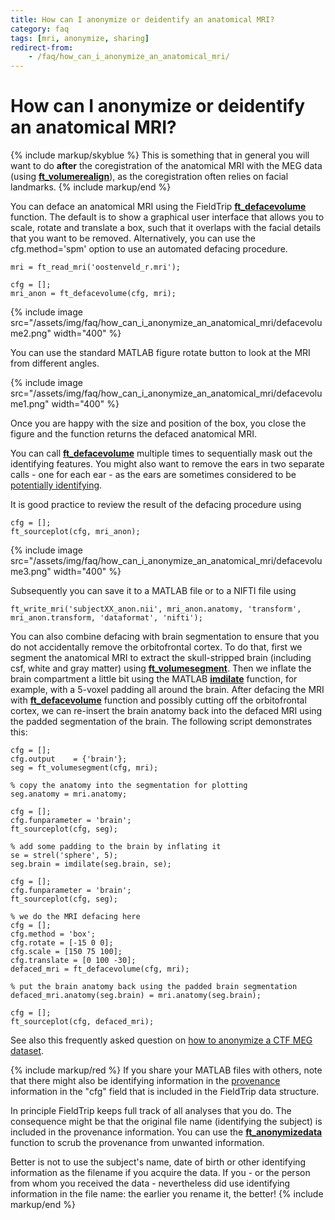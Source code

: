```yaml
---
title: How can I anonymize or deidentify an anatomical MRI?
category: faq
tags: [mri, anonymize, sharing]
redirect-from:
    - /faq/how_can_i_anonymize_an_anatomical_mri/
---
```


# How can I anonymize or deidentify an anatomical MRI?

{% include markup/skyblue %}
This is something that in general you will want to do **after** the coregistration of the anatomical MRI with the MEG data (using **[ft_volumerealign](/reference/ft_volumerealign)**), as the coregistration often relies on facial landmarks.
{% include markup/end %}

You can deface an anatomical MRI using the FieldTrip **[ft_defacevolume](/reference/ft_defacevolume)** function. The default is to show a graphical user interface that allows you to scale, rotate and translate a box, such that it overlaps with the facial details that you want to be removed. Alternatively, you can use the cfg.method='spm' option to use an automated defacing procedure.

    mri = ft_read_mri('oostenveld_r.mri');

    cfg = [];
    mri_anon = ft_defacevolume(cfg, mri);

{% include image src="/assets/img/faq/how_can_i_anonymize_an_anatomical_mri/defacevolume2.png" width="400" %}

You can use the standard MATLAB figure rotate button to look at the MRI from different angles.

{% include image src="/assets/img/faq/how_can_i_anonymize_an_anatomical_mri/defacevolume1.png" width="400" %}

Once you are happy with the size and position of the box, you close the figure and the function returns the defaced anatomical MRI.

You can call **[ft_defacevolume](/reference/ft_defacevolume)** multiple times to sequentially mask out the identifying features. You might also want to remove the ears in two separate calls - one for each ear - as the ears are sometimes considered to be [potentially identifying](http://www.wired.com/2010/11/ears-biometric-identification).

It is good practice to review the result of the defacing procedure using

    cfg = [];
    ft_sourceplot(cfg, mri_anon);

{% include image src="/assets/img/faq/how_can_i_anonymize_an_anatomical_mri/defacevolume3.png" width="400" %}

Subsequently you can save it to a MATLAB file or to a NIFTI file using

    ft_write_mri('subjectXX_anon.nii', mri_anon.anatomy, 'transform', mri_anon.transform, 'dataformat', 'nifti');

You can also combine defacing with brain segmentation to ensure that you do not accidentally remove the orbitofrontal cortex. To do that, first we segment the anatomical MRI to extract the skull-stripped brain (including csf, white and gray matter) using **[ft_volumesegment](/reference/ft_volumesegment)**. Then we inflate the brain compartment a little bit using the MATLAB **[imdilate](https://nl.mathworks.com/help/images/ref/imdilate.html)** function, for example, with a 5-voxel padding all around the brain. After defacing the MRI with **[ft_defacevolume](/reference/ft_defacevolume)** function and possibly cutting off the orbitofrontal cortex, we can re-insert the brain anatomy back into the defaced MRI using the padded segmentation of the brain. The following script demonstrates this:

    cfg = [];
    cfg.output    = {'brain'};
    seg = ft_volumesegment(cfg, mri);

    % copy the anatomy into the segmentation for plotting
    seg.anatomy = mri.anatomy;

    cfg = [];
    cfg.funparameter = 'brain';
    ft_sourceplot(cfg, seg);

    % add some padding to the brain by inflating it
    se = strel('sphere', 5);
    seg.brain = imdilate(seg.brain, se);

    cfg = [];
    cfg.funparameter = 'brain';
    ft_sourceplot(cfg, seg);

    % we do the MRI defacing here
    cfg = [];
    cfg.method = 'box';
    cfg.rotate = [-15 0 0];
    cfg.scale = [150 75 100];
    cfg.translate = [0 100 -30];
    defaced_mri = ft_defacevolume(cfg, mri);

    % put the brain anatomy back using the padded brain segmentation
    defaced_mri.anatomy(seg.brain) = mri.anatomy(seg.brain);

    cfg = [];
    ft_sourceplot(cfg, defaced_mri);


See also this frequently asked question on [how to anonymize a CTF MEG dataset](/faq/how_can_i_anonymize_a_ctf_dataset).

{% include markup/red %}
If you share your MATLAB files with others, note that there might also be identifying information in the [provenance](https://en.wikipedia.org/wiki/Provenance) information in the "cfg" field that is included in the FieldTrip data structure.

In principle FieldTrip keeps full track of all analyses that you do. The consequence might be that the original file name (identifying the subject) is included in the provenance information. You can use the **[ft_anonymizedata](/reference/ft_anonymizedata)** function to scrub the provenance from unwanted information.

Better is not to use the subject's name, date of birth or other identifying information as the filename if you acquire the data. If you - or the person from whom you received the data - nevertheless did use identifying information in the file name: the earlier you rename it, the better!
{% include markup/end %}
